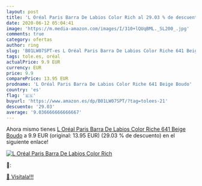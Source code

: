 ```yaml
---
layout: post
title: 'L Oréal Paris Barra De Labios Color Rich al 29.03 % de descuento'
date: 2020-06-12 05:04:41
image: 'https://m.media-amazon.com/images/I/310+lQUqBML._SL200_.jpg'
comments: true
category: ofertas
author: ring
slug: 'B01LW07SPT-es L Oréal Paris Barra De Labios Color Riche 641 Beige Boudo'
tags: tole.es, oréal
actualPrice: 9.9 EUR
currency: EUR
price: 9.9
comparePrice: 13.95 EUR
prodname: 'L Oréal Paris Barra De Labios Color Riche 641 Beige Boudo'
country: 'es'
flag: '🇪🇸'
buyurl: 'https://www.amazon.es/dp/B01LW07SPT/?tag=tolees-21'
descuento: '29.03'
average: '9.036666666666667'
---
```


Ahora mismo tienes [L Oréal Paris Barra De Labios Color Riche 641 Beige Boudo](https://www.amazon.es/dp/B01LW07SPT/?tag=tolees-21) a 9.9 EUR (original: 13.95 EUR) (29.03 %  de descuento) en el siguiente enlace!

[![L Oréal Paris Barra De Labios Color Rich](https://m.media-amazon.com/images/I/310+lQUqBML._SL200_.jpg)](https://www.amazon.es/dp/B01LW07SPT/?tag=tolees-21)

🔎:


[🛒 Visítala!!!](https://www.amazon.es/dp/B01LW07SPT/?tag=tolees-21)
